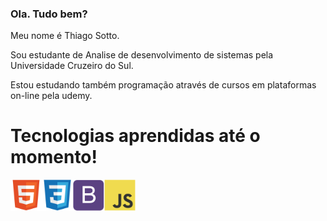 ### Ola. Tudo bem?

Meu nome é Thiago Sotto.

Sou estudante de Analise de desenvolvimento de sistemas pela Universidade Cruzeiro do Sul.

Estou estudando também programação através de cursos em plataformas on-line pela udemy.

# Tecnologias aprendidas até o momento!

<img src="https://github.com/devicons/devicon/blob/master/icons/html5/html5-original.svg" alt="html" width="50"/><img src="https://github.com/devicons/devicon/blob/master/icons/css3/css3-original.svg" alt="css" width="50"/><img src="https://github.com/devicons/devicon/blob/9f4f5cdb393299a81125eb5127929ea7bfe42889/icons/bootstrap/bootstrap-plain.svg" alt="css" width="50"/><img src="https://github.com/devicons/devicon/blob/9f4f5cdb393299a81125eb5127929ea7bfe42889/icons/javascript/javascript-original.svg" alt="css" width="50"/>
